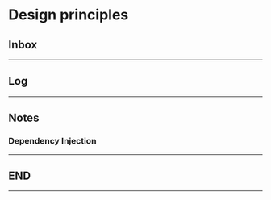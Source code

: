 # Design principles

## Inbox

---

## Log

---

## Notes

### Dependency Injection

---

## END

---
